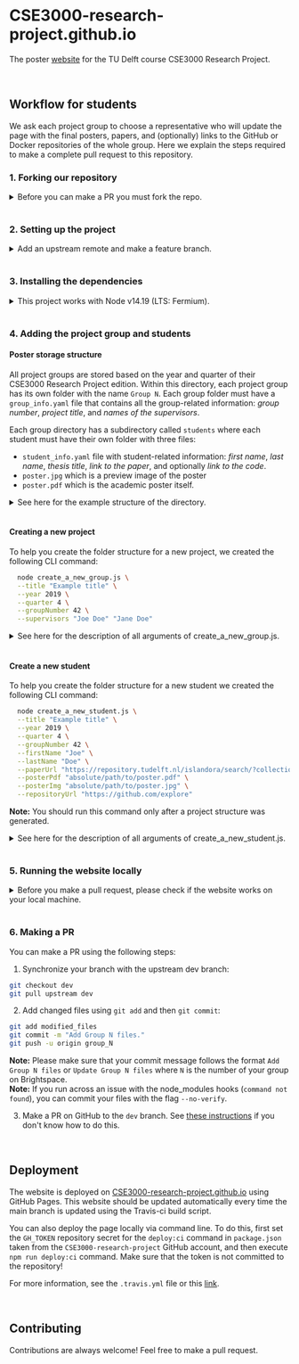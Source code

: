 # CSE3000-research-project.github.io

The poster [website](https://CSE3000-research-project.github.io) for the TU Delft course CSE3000 Research Project.

<br>

## Workflow for students

We ask each project group to choose a representative who will update the page with the final posters, papers, and (optionally) links to the GitHub or Docker repositories of the whole group. Here we explain the steps required to make a complete pull request to this repository.

### 1. Forking our repository

<details>
<summary>
Before you can make a PR you must fork the repo.
</summary>

1. Click on the "Fork" button near the top of the page. This creates a copy of the code under your account on the GitHub user account. For more details on how to fork a repository see [this guide](https://docs.github.com/en/get-started/quickstart/fork-a-repo).

2. Clone your fork of the repo from your GitHub account to your local disk:

```bash
git clone git@github.com:YourLogin/cse3000-research-project.github.io.git
cd cse3000-research-project.github.io
```

</details>

<br>

### 2. Setting up the project

<details>
<summary>
Add an upstream remote and make a feature branch.
</summary>

1. Add a new upstream remote by executing the following command.

```bash
git remote add upstream https://github.com/CSE3000-research-project/cse3000-research-project.github.io.git
```

1. Synchronize your branch with the upstream dev branch:

```bash
git checkout dev
git pull upstream dev
```

3. Create a feature branch to hold your development changes:

```bash
git checkout -b group_N
```

</details>

<br>

### 3. Installing the dependencies

<details>
<summary>
This project works with Node v14.19 (LTS: Fermium).
</summary>

You can download Node.js from [the Node website](https://nodejs.org/en/download/).

Consider using a version manager to easily change between the Node versions. As one option, you can install `nvm` which also works on Windows [if you are using WLS](https://docs.microsoft.com/en-us/windows/dev-environment/javascript/nodejs-on-wsl).

After setting up the correct version of Node, install the dependencies:

```bash
npm install
```

**Note:** We currently recommend that you work with the repository through a Unix shell!

</details>

<br>

### 4. Adding the project group and students

#### Poster storage structure

All project groups are stored based on the year and quarter of their CSE3000 Research Project edition. Within this directory, each project group has its own folder with the name `Group N`.
Each group folder must have a `group_info.yaml` file that contains all the group-related information: _group number_, _project title_, and _names of the supervisors_.

Each group directory has a subdirectory called `students` where each student must have their own folder with three files:

- `student_info.yaml` file with student-related information: _first name_, _last name_, _thesis title_, _link to the paper_, and optionally _link to the code_.
- `poster.jpg` which is a preview image of the poster
- `poster.pdf` which is the academic poster itself.

<details>
<summary>
See here for the example structure of the directory.
</summary>

```
content
└───posters
    └───2021
        └───Q4
        │   └───Group 1
        │   │   │   group_info.yaml
        │   │   └───students
        │   │       └───John Doe
        │   │       │       poster.jpg
        │   │       │       poster.pdf
        │   │       │       student_info.yaml
```

</details>

<br>

#### Creating a new project

To help you create the folder structure for a new project, we created the following CLI command:

```bash
  node create_a_new_group.js \
  --title "Example title" \
  --year 2019 \
  --quarter 4 \
  --groupNumber 42 \
  --supervisors "Joe Doe" "Jane Doe"
```

<details>
<summary>
See here for the description of all arguments of create_a_new_group.js.
</summary>

| Parameter     | Type           | Description                                                       |
| :------------ | :------------- | :---------------------------------------------------------------- |
| `title`       | `string`       | **Required**. The title of the project.                           |
| `year`        | `int`          | Year when the project was conducted. By default the current year. |
| `quarter`     | `int`          | **Required**. Quarter when the project was conducted.             |
| `groupNumber` | `string`       | **Required**. Your group number on BrightSpace.                   |
| `supervisors` | `List[string]` | A list of supervisor names.                                       |

</details>

<br>

#### Create a new student

To help you create the folder structure for a new student we created the following CLI command:

```bash
  node create_a_new_student.js \
  --title "Example title" \
  --year 2019 \
  --quarter 4 \
  --groupNumber 42 \
  --firstName "Joe" \
  --lastName "Doe" \
  --paperUrl "https://repository.tudelft.nl/islandora/search/?collection=education" \
  --posterPdf "absolute/path/to/poster.pdf" \
  --posterImg "absolute/path/to/poster.jpg" \
  --repositoryUrl "https://github.com/explore"
```

**Note:** You should run this command only after a project structure was generated.

<details>
<summary>
See here for the description of all arguments of create_a_new_student.js.
</summary>

| Parameter       | Type     | Description                                                                                                                                                                                                                                                                       |
| :-------------- | :------- | :-------------------------------------------------------------------------------------------------------------------------------------------------------------------------------------------------------------------------------------------------------------------------------- |
| `title`         | `string` | **Required**. The title of the project.                                                                                                                                                                                                                                           |
| `year`          | `int`    | Year when the project was conducted. By default the current year.                                                                                                                                                                                                                 |
| `quarter`       | `int`    | **Required**. Quarter when the project was conducted.                                                                                                                                                                                                                             |
| `groupNumber`   | `string` | **Required**. Your group number on BrightSpace.                                                                                                                                                                                                                                   |
| `firstName`     | `string` | **Required**. The first name of the student.                                                                                                                                                                                                                                      |
| `lastName`      | `string` | **Required**. The last name of the student.                                                                                                                                                                                                                                       |
| `paperUrl`      | `string` | A link to the TU Delft repository version of your paper.                                                                                                                                                                                                                          |
| `posterPdf`     | `string` | An _absolute_ path to the location of the pdf version of your poster. If the flag is left empty, you have to add the pdf manually. **Important:** the website cannot be built if this image is not present in your folder.                                                        |
| `posterImg`     | `string` | An _absolute_ path to the location of the JPG version of your poster. This image will be used as a preview of your poster. If the flag is left empty, you have to add the image manually. **Important:** the website cannot be built if this image is not present in your folder. |
| `repositoryUrl` | `string` | A link to the GitHub/Docker repository with project code.                                                                                                                                                                                                                         |

</details>

<br>

### 5. Running the website locally

<details>
<summary>
Before you make a pull request, please check if the website works on your local machine.
</summary>

#### Develop

To start a development server run the following command:

```bash
  npm start
```

and navigate to `localhost:8000`.

#### Build

You can also build the static website. First run:

```bash
  npm run build
```

and then:

```bash
  npm run serve
```

and finally navigate to `localhost:9000`.

**Note:** If the website builds successfully but you do not see anything in the browser, try to restart your terminal. Running the `gatsby clean` command can also help.

</details>

<br>

### 6. Making a PR

You can make a PR using the following steps:

1. Synchronize your branch with the upstream dev branch:

```bash
git checkout dev
git pull upstream dev
```

2. Add changed files using `git add` and then `git commit`:

```bash
git add modified_files
git commit -m "Add Group N files."
git push -u origin group_N
```

**Note:** Please make sure that your commit message follows the format `Add Group N files` or `Update Group N files` where `N` is the number of your group on Brightspace.  
**Note:** If you run across an issue with the node_modules hooks (`command not found`), you can commit your files with the flag `--no-verify`.

3. Make a PR on GitHub to the `dev` branch. See [these instructions](https://docs.github.com/en/github/collaborating-with-pull-requests/proposing-changes-to-your-work-with-pull-requests/creating-a-pull-request-from-a-fork) if you don't know how to do this.

<br>

## Deployment

The website is deployed on [CSE3000-research-project.github.io](https://CSE3000-research-project.github.io) using GitHub Pages.
This website should be updated automatically every time the main branch is updated using the Travis-ci build script. 

You can also deploy the page locally via command line. To do this, first set the `GH_TOKEN` repository secret for the `deploy:ci` command in `package.json` taken from the `CSE3000-research-project` GitHub account, and then execute `npm run deploy:ci` command. Make sure that the token is not committed to the repository!

For more information, see the `.travis.yml` file or this [link](https://www.gatsbyjs.com/docs/how-to/previews-deploys-hosting/how-gatsby-works-with-github-pages/).

<br>

## Contributing

Contributions are always welcome! Feel free to make a pull request.
